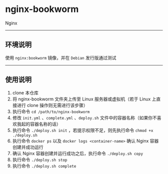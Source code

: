 # nginx-bookworm

Nginx

------

## 环境说明

使用 `nginx:bookworm` 镜像，并在 `Debian` 发行版通过测试

------

## 使用说明

1. clone 本仓库
2. 将 nginx-bookworm 文件夹上传至 Linux 服务器或虚拟机（若于 Linux 上直接进行 clone 操作则无需进行该步骤）
3. 执行命令 `cd /path/to/nginx-bookworm`
4. 修改 `init.yml` 、`complete.yml` 、`deploy.sh` 文件中的容器名称（如果你不喜欢我起的容器名称的话）
5. 执行命令 `./deploy.sh init` ，若提示权限不足，则先执行命令 `chmod +x ./deploy.sh`
6. 执行命令 `docker ps` 以及 `docker logs <container-name>` 确认 Nginx 容器创建并成功运行
7. 确认 Nginx 容器创建并运行成功之后，执行命令 `./deploy.sh copy`
8. 执行命令 `./deploy.sh stop`
9. 执行命令 `./deploy.sh complete`